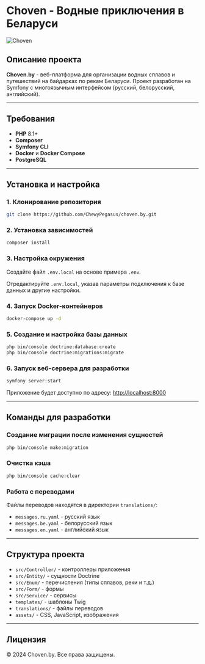 # Choven - Водные приключения в Беларуси

![Choven](https://via.placeholder.com/800x200?text=Choven.by)

## Описание проекта

**Choven.by** - веб-платформа для организации водных сплавов и путешествий на байдарках по рекам Беларуси. Проект разработан на Symfony с многоязычным интерфейсом (русский, белорусский, английский).

---

## Требования

- **PHP** 8.1+
- **Composer**
- **Symfony CLI**
- **Docker** и **Docker Compose**
- **PostgreSQL**

---

## Установка и настройка

### 1. Клонирование репозитория

```bash
git clone https://github.com/ChewyPegasus/choven.by.git
```

### 2. Установка зависимостей

```bash
composer install
```

### 3. Настройка окружения

Создайте файл `.env.local` на основе примера `.env`.

Отредактируйте `.env.local`, указав параметры подключения к базе данных и другие настройки.

### 4. Запуск Docker-контейнеров

```bash
docker-compose up -d
```

### 5. Создание и настройка базы данных

```bash
php bin/console doctrine:database:create
php bin/console doctrine:migrations:migrate
```

### 6. Запуск веб-сервера для разработки

```bash
symfony server:start
```

Приложение будет доступно по адресу: [http://localhost:8000](http://localhost:8000)

---

## Команды для разработки

### Создание миграции после изменения сущностей

```bash
php bin/console make:migration
```

### Очистка кэша

```bash
php bin/console cache:clear
```

### Работа с переводами

Файлы переводов находятся в директории `translations/`:

- `messages.ru.yaml` - русский язык
- `messages.be.yaml` - белорусский язык
- `messages.en.yaml` - английский язык

---

## Структура проекта

- `src/Controller/` - контроллеры приложения
- `src/Entity/` - сущности Doctrine
- `src/Enum/` - перечисления (типы сплавов, реки и т.д.)
- `src/Form/` - формы
- `src/Service/` - сервисы
- `templates/` - шаблоны Twig
- `translations/` - файлы переводов
- `assets/` - CSS, JavaScript, изображения

---

## Лицензия

© 2024 Choven.by. Все права защищены.